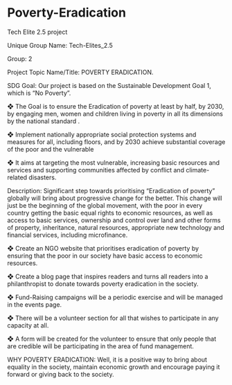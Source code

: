 # Poverty-Eradication


Tech Elite 2.5 project

Unique Group Name: Tech-Elites_2.5

Group: 2

Project Topic Name/Title: POVERTY ERADICATION.


SDG Goal: Our project is based on the Sustainable Development Goal 1, which
is “No Poverty”.

❖ The Goal is to ensure the Eradication of poverty at least by half, by 2030,
by engaging men, women and children living in poverty in all its
dimensions by the national standard .

❖ Implement nationally appropriate social protection systems and measures
for all, including floors, and by 2030 achieve substantial coverage of the
poor and the vulnerable

❖ It aims at targeting the most vulnerable, increasing basic resources and
services and supporting communities affected by conflict and
climate-related disasters.


Description:
Significant step towards prioritising “Eradication of poverty” globally will bring
about progressive change for the better. 
This change will just be the beginning of the global movement, with the poor in every country getting the basic equal rights to economic resources, as well as access to basic services, ownership and control over land and other forms of property, inheritance, natural resources,
appropriate new technology and financial services, including microfinance.

❖ Create an NGO website that prioritises eradication of poverty by ensuring
that the poor in our society have basic access to economic resources.

❖ Create a blog page that inspires readers and turns all readers into a
philanthropist to donate towards poverty eradication in the society.

❖ Fund-Raising campaigns will be a periodic exercise and will be managed
in the events page.

❖ There will be a volunteer section for all that wishes to participate in any
capacity at all.

❖ A form will be created for the volunteer to ensure that only people that are
credible will be participating in the area of fund management.


WHY POVERTY ERADICATION:
Well, it is a positive way to bring about equality in the society, maintain
economic growth and encourage paying it forward or giving back to the society.

